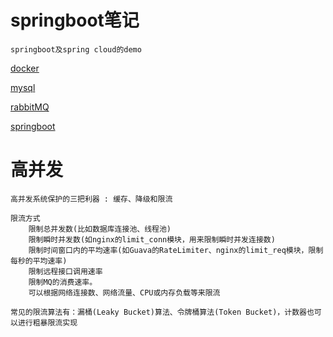 # springboot笔记

```text
springboot及spring cloud的demo
```

[docker](./README_FILES/README_docker.md)

[mysql](./README_FILES/README_msyql.md)

[rabbitMQ](./README_FILES/README_rabbitMQ.md)

[springboot](./README_FILES/README_springboot)

# 高并发

```
高并发系统保护的三把利器 : 缓存、降级和限流
```

```angular2html
限流方式
    限制总并发数(比如数据库连接池、线程池)
    限制瞬时并发数(如nginx的limit_conn模块，用来限制瞬时并发连接数)
    限制时间窗口内的平均速率(如Guava的RateLimiter、nginx的limit_req模块，限制每秒的平均速率)
    限制远程接口调用速率
    限制MQ的消费速率。
    可以根据网络连接数、网络流量、CPU或内存负载等来限流

常见的限流算法有：漏桶(Leaky Bucket)算法、令牌桶算法(Token Bucket)，计数器也可以进行粗暴限流实现
```
